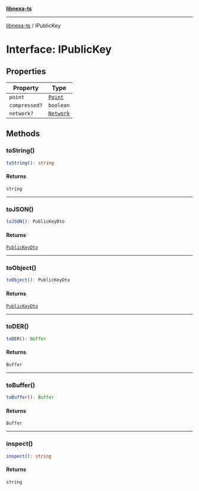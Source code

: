 [**libnexa-ts**](../index.md)

***

[libnexa-ts](../index.md) / IPublicKey

# Interface: IPublicKey

## Properties

| Property | Type |
| ------ | ------ |
| <a id="point"></a> `point` | [`Point`](../classes/Point.md) |
| <a id="compressed"></a> `compressed?` | `boolean` |
| <a id="network"></a> `network?` | [`Network`](../classes/Network.md) |

## Methods

### toString()

```ts
toString(): string
```

#### Returns

`string`

***

### toJSON()

```ts
toJSON(): PublicKeyDto
```

#### Returns

[`PublicKeyDto`](PublicKeyDto.md)

***

### toObject()

```ts
toObject(): PublicKeyDto
```

#### Returns

[`PublicKeyDto`](PublicKeyDto.md)

***

### toDER()

```ts
toDER(): Buffer
```

#### Returns

`Buffer`

***

### toBuffer()

```ts
toBuffer(): Buffer
```

#### Returns

`Buffer`

***

### inspect()

```ts
inspect(): string
```

#### Returns

`string`
